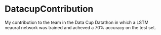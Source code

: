 # DatacupContribution
My contribution to the team in the Data Cup Datathon in which a LSTM neaural network was trained and acheved a 70% accuracy on the test set.